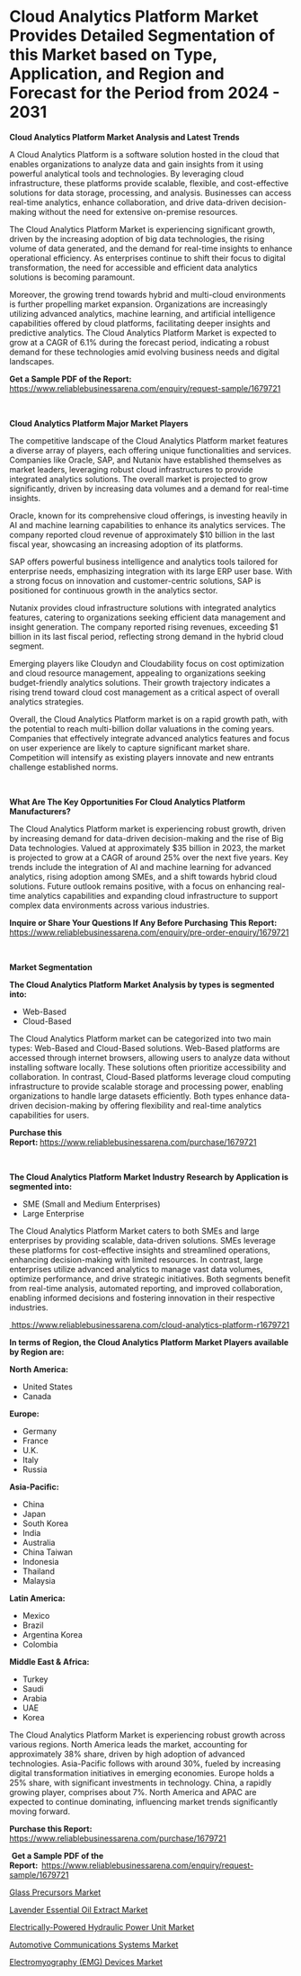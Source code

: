 <p><h1>Cloud Analytics Platform Market Provides Detailed Segmentation of this Market based on Type, Application, and Region and Forecast for the Period from 2024 - 2031</h1></p><p><strong>Cloud Analytics Platform Market Analysis and Latest Trends</strong></p>
<p><p>A Cloud Analytics Platform is a software solution hosted in the cloud that enables organizations to analyze data and gain insights from it using powerful analytical tools and technologies. By leveraging cloud infrastructure, these platforms provide scalable, flexible, and cost-effective solutions for data storage, processing, and analysis. Businesses can access real-time analytics, enhance collaboration, and drive data-driven decision-making without the need for extensive on-premise resources.</p><p>The Cloud Analytics Platform Market is experiencing significant growth, driven by the increasing adoption of big data technologies, the rising volume of data generated, and the demand for real-time insights to enhance operational efficiency. As enterprises continue to shift their focus to digital transformation, the need for accessible and efficient data analytics solutions is becoming paramount. </p><p>Moreover, the growing trend towards hybrid and multi-cloud environments is further propelling market expansion. Organizations are increasingly utilizing advanced analytics, machine learning, and artificial intelligence capabilities offered by cloud platforms, facilitating deeper insights and predictive analytics. The Cloud Analytics Platform Market is expected to grow at a CAGR of 6.1% during the forecast period, indicating a robust demand for these technologies amid evolving business needs and digital landscapes.</p></p>
<p><strong>Get a Sample PDF of the Report:&nbsp;</strong> <a href="https://www.reliablebusinessarena.com/enquiry/request-sample/1679721?utm_campaign=1294&utm_medium=2&utm_source=Github&utm_content=ia&utm_term=14102024&utm_id=cloud-analytics-platform">https://www.reliablebusinessarena.com/enquiry/request-sample/1679721</a></p>
<p>&nbsp;</p>
<p><strong>Cloud Analytics Platform Major Market Players</strong></p>
<p><p>The competitive landscape of the Cloud Analytics Platform market features a diverse array of players, each offering unique functionalities and services. Companies like Oracle, SAP, and Nutanix have established themselves as market leaders, leveraging robust cloud infrastructures to provide integrated analytics solutions. The overall market is projected to grow significantly, driven by increasing data volumes and a demand for real-time insights.</p><p>Oracle, known for its comprehensive cloud offerings, is investing heavily in AI and machine learning capabilities to enhance its analytics services. The company reported cloud revenue of approximately $10 billion in the last fiscal year, showcasing an increasing adoption of its platforms.</p><p>SAP offers powerful business intelligence and analytics tools tailored for enterprise needs, emphasizing integration with its large ERP user base. With a strong focus on innovation and customer-centric solutions, SAP is positioned for continuous growth in the analytics sector.</p><p>Nutanix provides cloud infrastructure solutions with integrated analytics features, catering to organizations seeking efficient data management and insight generation. The company reported rising revenues, exceeding $1 billion in its last fiscal period, reflecting strong demand in the hybrid cloud segment.</p><p>Emerging players like Cloudyn and Cloudability focus on cost optimization and cloud resource management, appealing to organizations seeking budget-friendly analytics solutions. Their growth trajectory indicates a rising trend toward cloud cost management as a critical aspect of overall analytics strategies.</p><p>Overall, the Cloud Analytics Platform market is on a rapid growth path, with the potential to reach multi-billion dollar valuations in the coming years. Companies that effectively integrate advanced analytics features and focus on user experience are likely to capture significant market share. Competition will intensify as existing players innovate and new entrants challenge established norms.</p></p>
<p>&nbsp;</p>
<p><strong>What Are The Key Opportunities For Cloud Analytics Platform Manufacturers?</strong></p>
<p><p>The Cloud Analytics Platform market is experiencing robust growth, driven by increasing demand for data-driven decision-making and the rise of Big Data technologies. Valued at approximately $35 billion in 2023, the market is projected to grow at a CAGR of around 25% over the next five years. Key trends include the integration of AI and machine learning for advanced analytics, rising adoption among SMEs, and a shift towards hybrid cloud solutions. Future outlook remains positive, with a focus on enhancing real-time analytics capabilities and expanding cloud infrastructure to support complex data environments across various industries.</p></p>
<p><strong>Inquire or Share Your Questions If Any Before Purchasing This Report:</strong> <a href="https://www.reliablebusinessarena.com/enquiry/pre-order-enquiry/1679721?utm_campaign=1294&utm_medium=2&utm_source=Github&utm_content=ia&utm_term=14102024&utm_id=cloud-analytics-platform">https://www.reliablebusinessarena.com/enquiry/pre-order-enquiry/1679721</a></p>
<p>&nbsp;</p>
<p><strong>Market Segmentation</strong></p>
<p><strong>The Cloud Analytics Platform Market Analysis by types is segmented into:</strong></p>
<p><ul><li>Web-Based</li><li>Cloud-Based</li></ul></p>
<p><p>The Cloud Analytics Platform market can be categorized into two main types: Web-Based and Cloud-Based solutions. Web-Based platforms are accessed through internet browsers, allowing users to analyze data without installing software locally. These solutions often prioritize accessibility and collaboration. In contrast, Cloud-Based platforms leverage cloud computing infrastructure to provide scalable storage and processing power, enabling organizations to handle large datasets efficiently. Both types enhance data-driven decision-making by offering flexibility and real-time analytics capabilities for users.</p></p>
<p><strong>Purchase this Report:&nbsp;</strong><a href="https://www.reliablebusinessarena.com/purchase/1679721?utm_campaign=1294&utm_medium=2&utm_source=Github&utm_content=ia&utm_term=14102024&utm_id=cloud-analytics-platform">https://www.reliablebusinessarena.com/purchase/1679721</a></p>
<p>&nbsp;</p>
<p><strong>The Cloud Analytics Platform Market Industry Research by Application is segmented into:</strong></p>
<p><ul><li>SME (Small and Medium Enterprises)</li><li>Large Enterprise</li></ul></p>
<p><p>The Cloud Analytics Platform Market caters to both SMEs and large enterprises by providing scalable, data-driven solutions. SMEs leverage these platforms for cost-effective insights and streamlined operations, enhancing decision-making with limited resources. In contrast, large enterprises utilize advanced analytics to manage vast data volumes, optimize performance, and drive strategic initiatives. Both segments benefit from real-time analysis, automated reporting, and improved collaboration, enabling informed decisions and fostering innovation in their respective industries.</p></p>
<p><a href="https://www.reliablebusinessarena.com/cloud-analytics-platform-r1679721?utm_campaign=1294&utm_medium=2&utm_source=Github&utm_content=ia&utm_term=14102024&utm_id=cloud-analytics-platform">&nbsp;https://www.reliablebusinessarena.com/cloud-analytics-platform-r1679721</a></p>
<p><strong>In terms of Region, the Cloud Analytics Platform Market Players available by Region are:</strong></p>
<p>
    <p> <strong> North America: </strong>
        <ul>
            <li>United States</li>
            <li>Canada</li>
        </ul>
        </p> 
    <p> <strong> Europe: </strong>
        <ul>
            <li>Germany</li>
            <li>France</li>
            <li>U.K.</li>
            <li>Italy</li>
            <li>Russia</li>
        </ul>
        </p> 
    <p> <strong> Asia-Pacific: </strong>
        <ul>
            <li>China</li>
            <li>Japan</li>
            <li>South Korea</li>
            <li>India</li>
            <li>Australia</li>
            <li>China Taiwan</li>
            <li>Indonesia</li>
            <li>Thailand</li>
            <li>Malaysia</li>
        </ul>
        </p> 
    <p> <strong> Latin America: </strong>
        <ul>
            <li>Mexico</li>
            <li>Brazil</li>
            <li>Argentina Korea</li>
            <li>Colombia</li>
        </ul>
        </p> 
    <p> <strong> Middle East & Africa: </strong>
        <ul>
            <li>Turkey</li>
            <li>Saudi</li>
            <li>Arabia</li>
            <li>UAE</li>
            <li>Korea</li>
        </ul>
    </p>
    </p>
<p><p>The Cloud Analytics Platform Market is experiencing robust growth across various regions. North America leads the market, accounting for approximately 38% share, driven by high adoption of advanced technologies. Asia-Pacific follows with around 30%, fueled by increasing digital transformation initiatives in emerging economies. Europe holds a 25% share, with significant investments in technology. China, a rapidly growing player, comprises about 7%. North America and APAC are expected to continue dominating, influencing market trends significantly moving forward.</p></p>
<p><strong>Purchase this Report: </strong><a href="https://www.reliablebusinessarena.com/purchase/1679721?utm_campaign=1294&utm_medium=2&utm_source=Github&utm_content=ia&utm_term=14102024&utm_id=cloud-analytics-platform">https://www.reliablebusinessarena.com/purchase/1679721</a></p>
<p>&nbsp;<strong>Get a Sample PDF of the Report:&nbsp;&nbsp;</strong><a href="https://www.reliablebusinessarena.com/enquiry/request-sample/1679721?utm_campaign=1294&utm_medium=2&utm_source=Github&utm_content=ia&utm_term=14102024&utm_id=cloud-analytics-platform">https://www.reliablebusinessarena.com/enquiry/request-sample/1679721</a></p>
<p><strong></strong></p>
<p><p><a href="https://www.linkedin.com/pulse/glass-precursors-market-ecosystem-competitive-landscape-strategic-1mjhc?trk=public_post_embed_feed-article-content&utm_campaign=1294&utm_medium=2&utm_source=Github&utm_content=ia&utm_term=14102024&utm_id=cloud-analytics-platform">Glass Precursors Market</a></p><p><a href="https://www.linkedin.com/pulse/decoding-lavender-essential-oil-extract-market-signals-growth-jqzoc?trk=public_post_embed_feed-article-content&utm_campaign=1294&utm_medium=2&utm_source=Github&utm_content=ia&utm_term=14102024&utm_id=cloud-analytics-platform">Lavender Essential Oil Extract Market</a></p><p><a href="https://www.linkedin.com/pulse/strategic-market-insights-global-electrically-powered-hydraulic-4qopc?trk=public_post_embed_feed-article-content&utm_campaign=1294&utm_medium=2&utm_source=Github&utm_content=ia&utm_term=14102024&utm_id=cloud-analytics-platform">Electrically-Powered Hydraulic Power Unit Market</a></p><p><a href="https://www.linkedin.com/pulse/competitive-intelligence-automotive-communications-systems-g0cbe?utm_campaign=1294&utm_medium=2&utm_source=Github&utm_content=ia&utm_term=14102024&utm_id=cloud-analytics-platform">Automotive Communications Systems Market</a></p><p><a href="https://www.linkedin.com/pulse/decoding-electromyography-emg-devices-industry-dynamics-strategic-3pwnc?trk=public_post_embed_feed-article-content&utm_campaign=1294&utm_medium=2&utm_source=Github&utm_content=ia&utm_term=14102024&utm_id=cloud-analytics-platform">Electromyography (EMG) Devices Market</a></p></p>